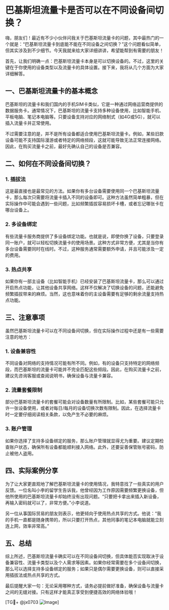 # 巴基斯坦流量卡是否可以在不同设备间切换？

嗨，朋友们！最近有不少小伙伴问我关于巴基斯坦流量卡的问题，其中最热门的一个就是：“巴基斯坦流量卡到底能不能在不同设备之间切换？”这个问题看似简单，但其实涉及到不少细节。今天我就来给大家详细讲讲，希望能帮到有需要的朋友！

首先，让我们明确一点：巴基斯坦流量卡本身是可以切换设备的。不过，这里的关键在于你使用的设备类型以及流量卡的具体设置。接下来，我将从几个方面为大家详细解答。

## 一、巴基斯坦流量卡的基本概念

巴基斯坦的流量卡和我们国内的手机SIM卡类似，它是一种通过网络运营商提供的数据服务卡。通常情况下，巴基斯坦的流量卡支持多种设备使用，比如智能手机、平板电脑、笔记本电脑等。只要设备支持对应的网络制式（如4G或5G），就可以插入流量卡并正常使用。

不过需要注意的是，并不是所有设备都适合使用巴基斯坦流量卡。例如，某些旧款设备可能不支持国际漫游或者特定的网络频段，这就可能导致无法正常连接网络。因此，在购买流量卡之前，最好先确认自己的设备是否兼容。

## 二、如何在不同设备间切换？

### 1. 插拔法
这是最直接也是最常见的方法。如果你有多台设备需要使用同一个巴基斯坦流量卡，那么每次只需要将流量卡插入不同的设备即可。这种方法虽然简单粗暴，但在实际操作中可能会遇到一些问题，比如频繁插拔容易损坏卡槽，或者忘记哪张卡在哪台设备上。

### 2. 多设备绑定
有些流量卡服务商提供了多设备绑定功能。也就是说，即使你换了设备，只要登录同一账户，就可以轻松切换流量卡的使用场景。这种方式非常方便，尤其是当你有多台设备需要同时在线时。不过，这种服务通常需要额外申请，并且可能涉及一定的费用。

### 3. 热点共享
如果你有一部主设备（比如智能手机）已经安装了巴基斯坦流量卡，那么可以通过开启热点功能，让其他设备共享网络。这样不仅解决了切换设备的问题，还能避免频繁插拔带来的麻烦。当然，这也意味着你的主设备需要有足够的剩余流量支持热点功能。

## 三、注意事项

虽然巴基斯坦流量卡可以在不同设备间切换，但在实际操作过程中还是有一些需要注意的地方：

### 1. 设备兼容性
不同设备对网络的支持情况可能有所不同。例如，有的设备只支持特定的网络频段，而巴基斯坦的流量卡可能并不完全匹配这些频段。因此，在购买流量卡之前，建议先咨询客服或查阅说明书，确保设备与流量卡兼容。

### 2. 流量套餐限制
部分巴基斯坦流量卡的套餐可能会对设备数量有所限制。比如，某些套餐可能只允许一张设备使用，或者对每日/每月的设备切换次数有限制。因此，在选择流量卡时一定要仔细阅读相关条款，以免产生不必要的麻烦。

### 3. 账户管理
如果你选择了支持多设备绑定的服务，那么账户管理就显得尤为重要。建议定期检查账户状态，确保所有设备都能顺利接入网络。此外，还要妥善保管账号密码，防止被他人盗用。

## 四、实际案例分享

为了让大家更直观地了解巴基斯坦流量卡的使用情况，我特意找了一些真实的用户反馈。一位名叫小李的留学生告诉我，他曾经因为工作原因需要频繁更换设备，但他所使用的巴基斯坦流量卡却始终没有出现问题。“只要把卡拿出来插入新设备，再输入密码就可以了，非常方便。”小李说道。

另一位从事国际贸易的朋友则表示，他更倾向于使用热点共享的方式。他说：“我的手机一直都是随身携带的，所以只要打开热点，其他同事的笔记本电脑就能立刻连上网，效率非常高。”

## 五、总结

综上所述，巴基斯坦流量卡确实可以在不同设备间切换，但具体能否实现取决于设备兼容性、流量卡类型以及个人需求等因素。如果你经常需要在多个设备间切换，那么可以选择支持多设备绑定的服务；如果只是偶尔需要更换设备，则可以直接采用插拔法或热点共享的方式。

最后提醒大家一句：无论采用哪种方式，请务必提前做好准备，确保设备与流量卡之间的无缝对接。只有这样才能真正享受到便捷高效的网络体验哦！

[TG💪+ @jx0703 ![Image](https://github.com/user-attachments/assets/dbca1d08-cadb-493c-b0ec-ad6f7a83f270)]